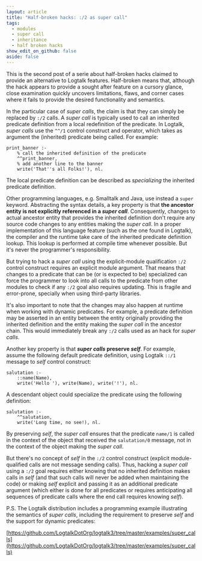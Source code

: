 ```yaml
---
layout: article
title: "Half-broken hacks: :/2 as super call"
tags:
  - modules
  - super call
  - inheritance
  - half broken hacks
show_edit_on_github: false
aside: false
---
```


This is the second post of a serie about half-broken hacks claimed to provide an alternative to Logtalk features. Half-broken means that, although the hack appears to provide a sought after feature on a cursory glance, close examination quickly uncovers limitations, flaws, and corner cases where it fails to provide the desired functionality and semantics.

In the particular case of *super calls*, the claim is that they can simply be replaced by `:/2` calls. A *super call* is typically used to call an inherited predicate definition from a local redefinition of the predicate. In Logtalk, *super calls* use the `^^/1` control construct and operator, which takes as argument the (inherited) predicate being called. For example:

```logtalk
print_banner :-
    % call the inherited definition of the predicate
    ^^print_banner,
    % add another line to the banner
    write('That''s all Folks!'), nl.
```

The local predicate definition can be described as *specializing* the inherited predicate definition.

Other programming languages, e.g. Smalltalk and Java, use instead a `super` keyword. Abstracting the syntax details, a key property is that **the ancestor entity is not explicitly referenced in a *super call***. Consequently, changes to actual ancestor entity that provides the inherited definition don't require any source code changes to any entities making the *super call*. In a proper implementation of this language feature (such as the one found in Logtalk), the compiler and the runtime take care of the inherited predicate definition lookup. This lookup is performed at compile time whenever possible. But it's never the programmer's responsibility.

But trying to hack a *super call* using the explicit-module qualification `:/2` control construct requires an explicit module argument. That means that changes to a predicate that can be (or is expected to be) specialized can force the programmer to look into all calls to the predicate from other modules to check if any `:/2` goal also requires updating. This is fragile and error-prone, specially when using third-party libraries.

It's also important to note that the changes may also happen at runtime when working with dynamic predicates. For example, a predicate definition may be asserted in an entity between the entity originally providing the inherited definition and the entity making the *super call* in the ancestor chain. This would immediately break any `:/2` calls used as an hack for *super calls*.

Another key property is that ***super calls* preserve *self***. For example, assume the following default predicate definition, using Logtalk `::/1` message to *self* control construct:

```logtalk
salutation :-
    ::name(Name),
    write('Hello '), write(Name), write('!'), nl.
```

A descendant object could specialize the predicate using the following definition:

```logtalk
salutation :-
    ^^salutation,
    write('Long time, no see!), nl.
```

By preserving *self*, the *super call* ensures that the predicate `name/1` is called in the context of the object that received the `salutation/0` message, not in the context of the object making the *super call*.

But there's no concept of *self* in the `:/2` control construct (explicit module-qualified calls are not message sending calls). Thus, hacking a *super call* using a `:/2` goal requires either knowing that no inherited definition makes calls in *self* (and that such calls will never be added when maintaining the code) or making *self* explicit and passing it as an additional predicate argument (which either is done for all predicates or requires anticipating all sequences of predicate calls where the end call requires knowing *self*).

P.S. The Logtalk distribution includes a programming example illustrating the semantics of *super calls*, including the requirement to preserve *self* and the support for dynamic predicates:

[https://github.com/LogtalkDotOrg/logtalk3/tree/master/examples/super_calls](https://github.com/LogtalkDotOrg/logtalk3/tree/master/examples/super_calls)

